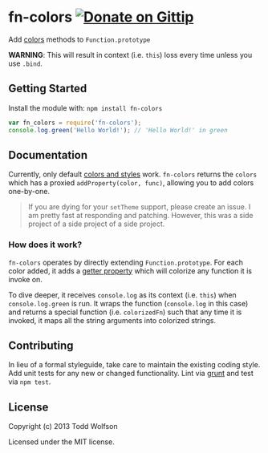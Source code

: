 # fn-colors [![Donate on Gittip](http://badgr.co/gittip/twolfson.png)](https://www.gittip.com/twolfson/)

Add [colors][colors] methods to `Function.prototype`

**WARNING**: This will result in context (i.e. `this`) loss every time unless you use `.bind`.

[colors]: https://github.com/Marak/colors.js

## Getting Started
Install the module with: `npm install fn-colors`

```javascript
var fn_colors = require('fn-colors');
console.log.green('Hello World!'); // 'Hello World!' in green
```

## Documentation
Currently, only default [colors and styles][styles] work. `fn-colors` returns the `colors` which has a proxied `addProperty(color, func)`, allowing you to add colors one-by-one.

> If you are dying for your `setTheme` support, please create an issue. I am pretty fast at responding and patching. However, this was a side project of a side project of a side project.

[styles]: https://github.com/Marak/colors.js#colors-and-styles

### How does it work?
`fn-colors` operates by directly extending `Function.prototype`. For each color added, it adds a [getter property][getter] which will colorize any function it is invoke on.

To dive deeper, it receives `console.log` as its context (i.e. `this`) when `console.log.green` is run. It wraps the function (`console.log` in this case) and returns a special function (i.e. `colorizedFn`) such that any time it is invoked, it maps all the string arguments into colorized strings.

[getter]: https://developer.mozilla.org/en-US/docs/Web/JavaScript/Reference/Operators/get

## Contributing
In lieu of a formal styleguide, take care to maintain the existing coding style. Add unit tests for any new or changed functionality. Lint via [grunt](https://github.com/gruntjs/grunt) and test via `npm test`.

## License
Copyright (c) 2013 Todd Wolfson

Licensed under the MIT license.
